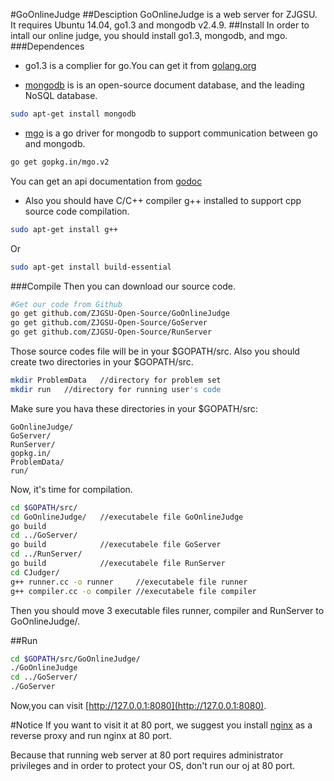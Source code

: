#GoOnlineJudge
##Desciption
GoOnlineJudge is a web server for ZJGSU.  
It requires Ubuntu 14.04, go1.3 and mongodb v2.4.9.
##Install
In order to intall our online judge, you should install go1.3, mongodb, and mgo.
###Dependences
+ go1.3 is a complier for go.You can get it from [golang.org](http://golang.org)

+ [mongodb](http://www.mongodb.org/) is is an open-source document database, and the leading NoSQL database.  
```bash
sudo apt-get install mongodb
```

+ [mgo](http://gopkg.in/mgo.v2) is a go driver for mongodb to support communication between go and mongodb. 
```bash
go get gopkg.in/mgo.v2
```
You can get an api documentation from [godoc](http://godoc.org/gopkg.in/mgo.v2)

+ Also you should have C/C++ compiler g++ installed to support cpp source code compilation.
```bash
sudo apt-get install g++
```
Or
```bash
sudo apt-get install build-essential
```

###Compile
Then you can download our source code.
```bash
#Get our code from Github
go get github.com/ZJGSU-Open-Source/GoOnlineJudge
go get github.com/ZJGSU-Open-Source/GoServer
go get github.com/ZJGSU-Open-Source/RunServer
```
Those source codes file will be in your $GOPATH/src. Also you should create two directories in your $GOPATH/src.
```bash
mkdir ProblemData	//directory for problem set
mkdir run	//directory for running user's code
```
Make sure you hava these directories in your $GOPATH/src:

	GoOnlineJudge/
	GoServer/
	RunServer/
	gopkg.in/
	ProblemData/
	run/

Now, it's time for compilation.
```bash
cd $GOPATH/src/
cd GoOnlineJudge/	//executabele file GoOnlineJudge
go build
cd ../GoServer/
go build			//executabele file GoServer
cd ../RunServer/
go build			//executabele file RunServer
cd CJudger/
g++ runner.cc -o runner 	//executabele file runner
g++ compiler.cc -o compiler //executabele file compiler
```
Then you should move 3 executable files runner, compiler and RunServer to GoOnlineJudge/.

##Run
```bash
cd $GOPATH/src/GoOnlineJudge/
./GoOnlineJudge
cd ../GoServer/
./GoServer
```
Now,you can visit [http://127.0.0.1:8080](http://127.0.0.1:8080).

#Notice
If you want to visit it at 80 port, we suggest you install [nginx](http://nginx.org/) as a reverse proxy and run nginx at 80 port. 

Because that running web server at 80 port requires administrator privileges and in order to protect your OS, don't run our oj at 80 port.